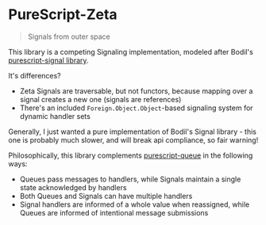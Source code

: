 # PureScript-Zeta

> Signals from outer space

This library is a competing Signaling implementation, modeled after
Bodil's [purescript-signal library](https://pursuit.purescript.org/packages/purescript-signal).

It's differences?

- Zeta Signals are traversable, but not functors, because mapping over a signal creates a new one (signals are references)
- There's an included `Foreign.Object.Object`-based signaling system for dynamic handler sets


Generally, I just wanted a pure implementation of Bodil's Signal library - this one
is probably much slower, and will break api compliance, so fair warning!


Philosophically, this library complements [purescript-queue](https://pursuit.purescript.org/packages/purescript-queue/1.1.1)
in the following ways:

- Queues pass messages to handlers, while Signals maintain a single state acknowledged by handlers
- Both Queues and Signals can have multiple handlers
- Signal handlers are informed of a whole value when reassigned, while Queues are informed of intentional message submissions

